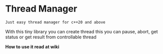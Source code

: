 # Thread Manager

    Just easy thread manager for c++20 and above
With this tiny library you can create thread this you can pause,
abort, get status or get result from controllable thread


__How to use it read at wiki__
